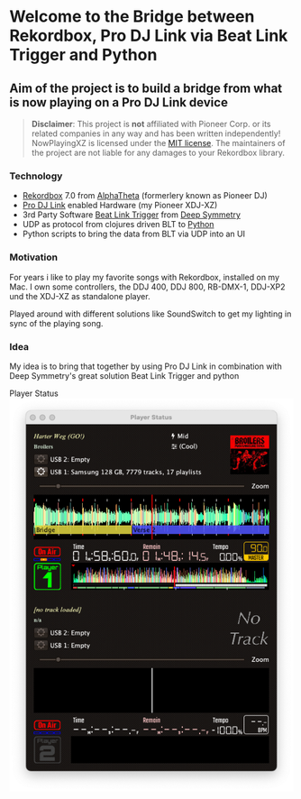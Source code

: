 # Welcome to the Bridge between Rekordbox, Pro DJ Link via Beat Link Trigger and Python

## Aim of the project is to build a bridge from what is now playing on a Pro DJ Link device

> **Disclaimer**: This project is **not** affiliated with Pioneer Corp. or its related companies
in any way and has been written independently! NowPlayingXZ is licensed under the
[MIT license][license-link]. The maintainers of the project are not liable for any damages to your Rekordbox library.

### Technology

- [Rekordbox](http://rekordbox.com) 7.0 from [AlphaTheta](http://http://alphatheta.com/) (formerlery known as Pioneer DJ)
- [Pro DJ Link](https://support.pioneerdj.com/hc/en-us/articles/4405902925593-What-is-the-PRO-DJ-LINK-function) enabled Hardware (my Pioneer XDJ-XZ)
- 3rd Party Software [Beat Link Trigger](https://github.com/Deep-Symmetry/beat-link-trigger) from [Deep Symmetry](https://deepsymmetry.org)
- UDP as protocol from clojures driven BLT to [Python](python.org)
- Python scripts to bring the data from BLT via UDP into an UI

### Motivation

For years i like to play my favorite songs with Rekordbox, installed on my Mac.
I own some controllers, the DDJ 400, DDJ 800, RB-DMX-1, DDJ-XP2 und the XDJ-XZ as standalone player.  

Played around with different solutions like SoundSwitch to get my lighting in sync of the playing song.

### Idea

My idea is to bring that together by using Pro DJ Link in combination with Deep Symmetry's great solution Beat Link Trigger and python

Player Status ![Player Status][id]

[id]: img/played_displayed_via_blt.png

[license-link]: https://github.com/hfanieng/nowplaying_rb_blt_udp/blob/master/LICENSE
